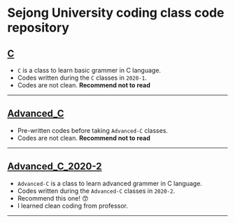 # **Sejong University** coding class code repository

## [C](https://github.com/3Juhwan/Sejong-Univ-Code/tree/master/C)

- `C` is a class to learn basic grammer in C language.
- Codes written during the `C` classes in `2020-1`.
- Codes are not clean. **Recommend not to read**

---

## [Advanced_C](https://github.com/3Juhwan/Sejong_Univ_HW_Code/tree/master/Advanced_C)

- Pre-written codes before taking `Advanced-C` classes.
- Codes are not clean. **Recommend not to read**

---

## [Advanced_C_2020-2](https://github.com/3Juhwan/Sejong_Univ_HW_Code/tree/master/Advanced_C_2020-2)

- `Advanced-C` is a class to learn advanced grammer in C language.
- Codes written during the `Advanced-C` classes in `2020-2`.
- Recommend this one! 😙
- I learned clean coding from professor.

---
